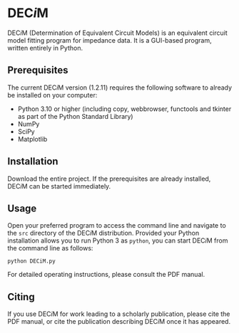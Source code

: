 # DEC*i*M

DEC*i*M (Determination of Equivalent Circuit Models) is an equivalent circuit model fitting program for impedance data. It is a GUI-based program, written entirely in Python.

## Prerequisites

The current DEC*i*M version (1.2.11) requires the following software to already be installed on your computer:

- Python 3.10 or higher (including copy, webbrowser, functools and tkinter as part of the Python Standard Library)
- NumPy
- SciPy
- Matplotlib

## Installation

Download the entire project. If the prerequisites are already installed, DEC*i*M can be started immediately.

## Usage

Open your preferred program to access the command line and navigate to the `src` directory of the DEC*i*M distribution. Provided your Python installation allows you to run Python 3 as `python`, you can start DEC*i*M from the command line as follows:

```
python DECiM.py
```

For detailed operating instructions, please consult the PDF manual.

## Citing

If you use DEC*i*M for work leading to a scholarly publication, please cite the PDF manual, or cite the publication describing DEC*i*M once it has appeared.